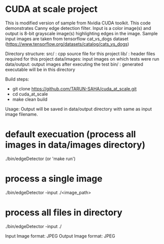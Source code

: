 # CUDA at scale project

This is modified version of sample from Nvidia CUDA toolkit.
This code demonstrates Canny edge detection filter. Input is a color image(s) and output is 8-bit grayscale image(s) highlighting edges in the image.
Sample input images are taken from tensorflow cat_vs_dogs dataset (https://www.tensorflow.org/datasets/catalog/cats_vs_dogs)

Directory structure:
src/ : cpp source file for this project
lib/ : header files required for this project
data/images: input images on which tests were run
data/output: output images after executing the test
bin/ : generated executable will be in this directory

Build steps:
* git clone https://github.com/TARUN-SAHA/cuda_at_scale.git
* cd cuda_at_scale
* make clean build

Usage: Output will be saved in data/output directory with same as input image filename.
# default execuation (process all images in data/images directory)
./bin/edgeDetector (or 'make run')
# process a single image
./bin/edgeDetector -input ./<image_path>
# process all files in directory
./bin/edgeDetector -input ./<image directory>

Input Image format: JPEG
Output Image format: JPEG

